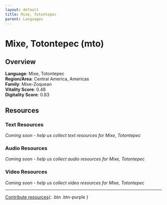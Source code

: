 ```yaml
---
layout: default
title: Mixe, Totontepec
parent: Languages
---
```


# Mixe, Totontepec (mto)

## Overview

**Language**: Mixe, Totontepec  
**Region/Area**: Central America, Americas  
**Family**: Mixe-Zoquean  
**Vitality Score**: 0.48  
**Digitality Score**: 0.83  

## Resources

### Text Resources
*Coming soon - help us collect text resources for Mixe, Totontepec*

### Audio Resources
*Coming soon - help us collect audio resources for Mixe, Totontepec*

### Video Resources
*Coming soon - help us collect video resources for Mixe, Totontepec*

---

[Contribute resources](https://fairtrain.github.io/){: .btn .btn-purple }
